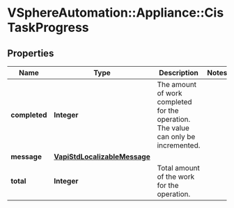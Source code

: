 # VSphereAutomation::Appliance::CisTaskProgress

## Properties
Name | Type | Description | Notes
------------ | ------------- | ------------- | -------------
**completed** | **Integer** | The amount of work completed for the operation. The value can only be incremented. | 
**message** | [**VapiStdLocalizableMessage**](VapiStdLocalizableMessage.md) |  | 
**total** | **Integer** | Total amount of the work for the operation. | 


